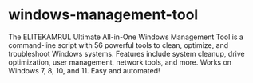 # windows-management-tool
The ELITEKAMRUL Ultimate All-in-One Windows Management Tool is a command-line script with 56 powerful tools to clean, optimize, and troubleshoot Windows systems. Features include system cleanup, drive optimization, user management, network tools, and more. Works on Windows 7, 8, 10, and 11. Easy and automated!

